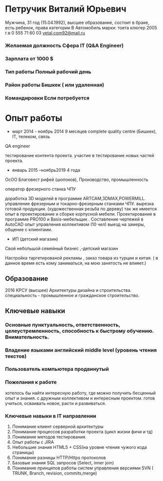 
# Петручик Виталий Юрьевич
Мужчина, 31 год (15.04.1992), высшее образование, состоит в браке, есть ребенок, права категории B
Автомобиль марки: тоета клюгер 2005 г.в
0 555 71 60 03 
vetal.com92@mail.ru	 
### Желаемая должность	Сфера IT (Q&A Engineer)
### Зарплата	от 1000 $
### Тип работы	Полный рабочий день
### Район работы	Бишкек ( или удаленная)
### Командировки	Если потребуется
	
# Опыт работы

- март 2014 - ноябрь 2014
9 месяцев	complete quality centre
(Бишкек), IT, телеком, связь

QA engineer

тестирование контента проекта. участие в тестирование новых частей проекта.

- январь 2015 –ноябрь2019
4 года

ОсОО Благовест рифей
(шопоков), Производство, промышленность

оператор фрезерного станка ЧПУ

доработка 3D моделей в программе ARTCAM,3DMAX,POWERMILL. управление фрезерным и токарно-фрезерным станками ЧПУ. вырезка готовой продукции. (художественная резьба по дереву)
так же имеется опыт в проектирование и сборке корпусной мебели. Проектирование в программе PRO100 и Basis-мебельщик . Составление чертежей в  AutoCAD
опыт управления коллективом (10 чел)
выезд на замеры, общение с клиентами.


- ИП  (детский магазин)

Свой небольшой семейный  бизнес ,-детский магазин

Настройка таргетированой рекламы , заказ товара из турции и китая.
( в данное время есть кому заниматься, на мою занятость не влияет.)


## Образование

2016	КРСУ (высшее)
Архитектуры дизайна и строительства. специальность - промышленное и гражданское строительство.
	
## Ключевые навыки

### Основные        	пунктуальность, ответственность, целеустремленность, способность к быстрому обучению. Внимательность. 
        	
### Владение языками        	английский middle level (уровень чтения текстов)        
        	
### Пользователь компьютера        	продвинутый        
        	
### Пожелания к работе

хотелось бы найти интересную работу, где можно получить бесценный опыт и знания. с дружным коллективом и интересным проектом. готов учиться, осваивать новое, расти и развиваться.    
	

### Ключевые навыки в IT направлении                                                                


1)	Понимание клиент серверной архитектуры
2)	Понимание процессов разработки проекта (цикл жизни фичи и тд)
3)	Понимание методов тестирования.
4)	Опыт работы с JIRA
5)	Небольшие знания HTML5 + CSS(на уровне чтения чужого кода страницы)
6)	Понимание разницы HTTP/Https протоколов
7)	Базовые знания SQL запросов (Select, inner join)
8)	Понимание принципов работы систем управления версиями
SVN ( TRUNK, Branch, revision, commits,merge)


